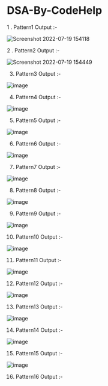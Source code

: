 # DSA-By-CodeHelp

1 . Pattern1 Output :- 


![Screenshot 2022-07-19 154118](https://user-images.githubusercontent.com/46734231/179726431-61007ea7-73cb-480c-b1ab-273ae3af0201.png)




2 . Pattern2 Output :- 


![Screenshot 2022-07-19 154449](https://user-images.githubusercontent.com/46734231/179727149-16766ac2-ce15-41cb-b8e0-f95627358600.png)



3. Pattern3 Output :- 


![image](https://user-images.githubusercontent.com/46734231/179727521-13b3b6d8-62f7-40f9-8a86-828e3244c4d5.png)



4. Pattern4 Output :- 


![image](https://user-images.githubusercontent.com/46734231/179727938-5dc0e4e3-71da-48bc-812b-0880e264f13b.png)



5. Pattern5 Output :- 


![image](https://user-images.githubusercontent.com/46734231/179728156-c19c48a1-e96b-4dbb-9d9b-b26c4b39a550.png)



6. Pattern6 Output :- 


![image](https://user-images.githubusercontent.com/46734231/179728376-913f3ccd-d26b-4be6-a9ef-bb2d37d56105.png)



7. Pattern7 Output :-


![image](https://user-images.githubusercontent.com/46734231/179730133-ea6042b3-02c9-4e9d-a99c-3e0ec45f6539.png)



8. Pattern8 Output :-

![image](https://user-images.githubusercontent.com/46734231/179732003-499fc25d-8a4b-4c53-baf9-75659c9613df.png)



9. Pattern9 Output :-

![image](https://user-images.githubusercontent.com/46734231/179732884-ef196f0f-8b5b-4f5d-bfbd-0f0460f9219d.png)



10. Pattern10 Output :-


![image](https://user-images.githubusercontent.com/46734231/179734762-fe10fe01-4ad8-44ff-97e9-6c81a70a733e.png)



11. Pattern11 Output :-


![image](https://user-images.githubusercontent.com/46734231/179739215-fdf4a024-b9ee-428e-b7ba-5ca126abbdc2.png)



12. Pattern12 Output :-

![image](https://user-images.githubusercontent.com/46734231/179741875-03de304e-8fe5-4ebc-a66e-b3521765313a.png)


13. Pattern13 Output :-


![image](https://user-images.githubusercontent.com/46734231/179744102-2ae7fc51-11ff-41e1-953c-d6381e0fd886.png)



14. Pattern14 Output :-


![image](https://user-images.githubusercontent.com/46734231/179760289-b5ba6707-35a0-4a55-a223-7b493bd5d5da.png)



15. Pattern15 Output :-

![image](https://user-images.githubusercontent.com/46734231/179764302-2799f468-8144-4dc1-a498-c54425e77487.png)

16. Pattern16 Output :-

